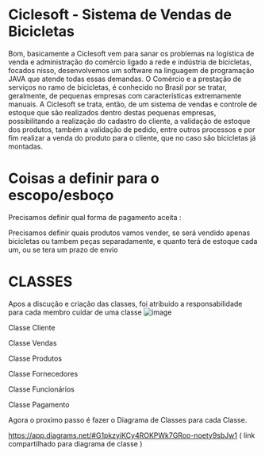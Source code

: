 # Ciclesoft - Sistema de Vendas de Bicicletas

Bom, basicamente a Ciclesoft vem para sanar os problemas na logística de venda e administração do comércio ligado a rede e indústria de bicicletas, focados nisso,
desenvolvemos um software na linguagem de programação JAVA que atende todas essas demandas. O Comércio e a prestação de serviços no ramo de bicicletas, é conhecido no 
Brasil por se tratar, geralmente, de pequenas empresas com características extremamente manuais. A Ciclesoft se trata, então, de um sistema de vendas e controle de 
estoque que são realizados dentro destas pequenas empresas, possibilitando a realização do cadastro do cliente, a validação de estoque dos produtos, também a validação 
de pedido, entre outros processos e por fim realizar a venda do produto para o cliente, que no caso são bicicletas já montadas.


# Coisas a definir para o escopo/esboço

Precisamos definir qual forma de pagamento aceita : 

Precisamos definir quais produtos vamos vender, se será vendido apenas bicicletas ou tambem peças separadamente, e quanto terá de estoque cada um,
ou se tera um prazo de envio


# CLASSES 

Apos a discução e criação das classes, foi atribuido a responsabilidade para cada membro cuidar de uma classe 
![image](https://user-images.githubusercontent.com/119326011/225166173-6f264939-7962-4d63-af4f-37fe6d7a75af.png)


Classe Cliente

Classe Vendas

Classe Produtos

Classe Fornecedores

Classe Funcionários

Classe Pagamento


Agora o proximo passo é fazer o Diagrama de Classes para cada Classe.

https://app.diagrams.net/#G1pkzyiKCy4ROKPWk7GRoo-noety9sbJw1  ( link compartilhado para diagrama de classe )



